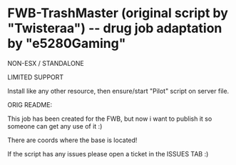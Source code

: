 # FWB-TrashMaster (original script by "Twisteraa") -- drug job adaptation by "e5280Gaming"

NON-ESX / STANDALONE

LIMITED SUPPORT

Install like any other resource, then ensure/start "Pilot" script on server file.

ORIG README:

This job has been created for the FWB, but now i want to publish it so someone can get any use of it :)

There are coords where the base is located!

If the script has any issues please open a ticket in the ISSUES TAB :)
